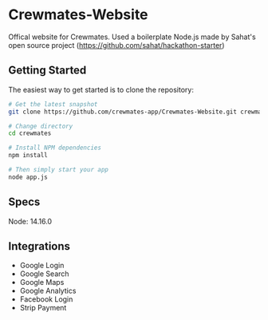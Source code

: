 # Crewmates-Website

Offical website for Crewmates. 
Used a boilerplate Node.js made by Sahat's open source project (https://github.com/sahat/hackathon-starter)

Getting Started
---------------

The easiest way to get started is to clone the repository:

```bash
# Get the latest snapshot
git clone https://github.com/crewmates-app/Crewmates-Website.git crewmates

# Change directory
cd crewmates

# Install NPM dependencies
npm install

# Then simply start your app
node app.js
```

Specs
---------------
Node: 14.16.0


Integrations
---------------
- Google Login
- Google Search
- Google Maps
- Google Analytics
- Facebook Login
- Strip Payment

